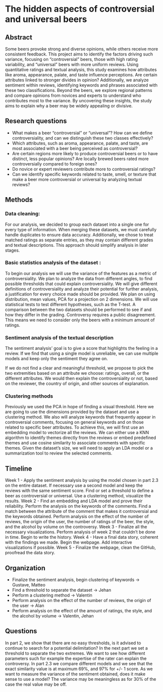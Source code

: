 # The hidden aspects of controversial and universal beers

## Abstract

Some beers provoke strong and diverse opinions, while others receive more consistent feedback. This project aims to identify the factors driving such variance, focusing on “controversial” beers, those with high rating variability, and “universal” beers with more uniform reviews. Using quantitative ratings and textual analysis, this study examines how attributes like aroma, appearance, palate, and taste influence perceptions. Are certain attributes linked to stronger divides in opinion? Additionally, we analyze sentiment within reviews, identifying keywords and phrases associated with these two classifications. Beyond the beers, we explore regional patterns and compare opinions from novices and experts to understand who contributes most to the variance. By uncovering these insights, the study aims to explain why a beer may be widely appealing or divisive.

## Research questions

- What makes a beer “controversial” or “universal”? How can we define controversiality, and can we distinguish these two classes effectively?
- Which attributes, such as aroma, appearance, palate, and taste, are most associated with a beer being perceived as controversial?
- Are certain regions more likely to produce controversial beers or to have distinct, less popular opinions? Are locally brewed beers rated more controversially compared to foreign ones?
- Do novice or expert reviewers contribute more to controversial ratings?
- Can we identify specific keywords related to taste, smell, or texture that make a beer more controversial or universal by analyzing textual reviews?


## Methods

### Data cleaning:
For our analysis, we decided to group each dataset into a single one for every type of information. When merging these datasets, we must carefully handle duplicates to ensure data accuracy. Additionally, we chose to treat matched ratings as separate entries, as they may contain different grades and textual descriptions. This approach should simplify analysis in later stages.

### Basic statistics analysis of the dataset :
To begin our analysis we will use the variance of the features as a metric of controversiality. We plan to analyze the data from different angles, to find possible thresholds that could explain controversiality. We will give different definitions of controversiality and analyze their potential for further analysis, a justification for every choice made should be provided. We plan on using distribution, mean values, PCA for a projection on 2 dimensions. We will use statistical tests to test different hypotheses, such as the T-test. A comparison between the two datasets should be performed to see if and how they differ in the grading. Controversy requires a public disagreement. This means we need to consider only the beers with a minimum amount of ratings.

### Sentiment analysis of the textual description
The sentiment analysis’ goal is to give a score that highlights the feeling in a review. If we find that using a single model is unreliable, we can use multiple models and keep only the sentiment they agree on.  

If we do not find a clear and meaningful threshold, we propose to pick the two extremities based on an attribute we choose: ratings, overall, or the different attributes. We would then explain the controversiality or not, based on the reviewer, the country of origin, and other sources of explanation.

### Clustering methods
Previously we used the PCA in hope of finding a visual threshold. Here we are going to use the dimensions provided by the dataset and use a clustering method. We also will analyze keywords that frequently appear in controversial comments, focusing on general keywords and on those related to specific beer attributes. To achieve this, we will first use an embedding model to vectorize all the reviews. We can either use a KNN algorithm to identify themes directly from the reviews or embed predefined themes and use cosine similarity to associate comments with specific themes. Given the dataset’s size, we will need to apply an LDA model or a summarization tool to review the selected comments.

## Timeline

Week 1 -  Apply the sentiment analysis by using the model chosen in part 2.3 on the entire dataset. If necessary use a second model and keep the reviews with the same sentiment score. Find or set a threshold to define a beer as controversial or universal. Use a clustering method, visualize the results.
Week 2 - Find an embedding and LDA model and prove their reliability. Perform the analysis on the keywords of the comments. Find a match between the attribute of the comment that makes it controversial and the keywords obtained. Perform analysis on the effect of the number of reviews, the origin of the user, the number of ratings of the beer, the style, and the alcohol by volume on the controversy.
Week 3 - Finalize all the necessary visualizations. Perform analysis of week 2 that couldn’t be done in time. Begin to write the history.
Week 4 - Have a final data story, coherent with the findings we made. Begin the webpage. Add interactive visualizations if possible.
Week 5 - Finalize the webpage, clean the GitHub, proofread the data story.


## Organization

- Finalize the sentiment analysis, begin clustering of keywords -> Gustave, Matteo
- Find a threshold to separate the dataset -> Jehan
- Perform a clustering method -> Valentin
- Perform analysis on the effect of the number of reviews, the origin of the user -> Alan
- Perform analysis on the effect of the amount of ratings, the style, and the alcohol by volume -> Valentin, Jehan


## Questions

In part 2, we show that there are no easy thresholds, is it advised to continue to search for a potential delimitation? In the next part we set a threshold to separate the two extremes. We want to see how different parameters such for example the expertise of the rater can explain the controversy.
In part 2.3 we compare different models and we see that the exact similarity value is at maximum 69%, and 97% for +/- 1 score. As we want to measure the variance of the sentiment obtained, does it make sense to use a model? The variance may be meaningless as for 30% of the case the real value may be off.


